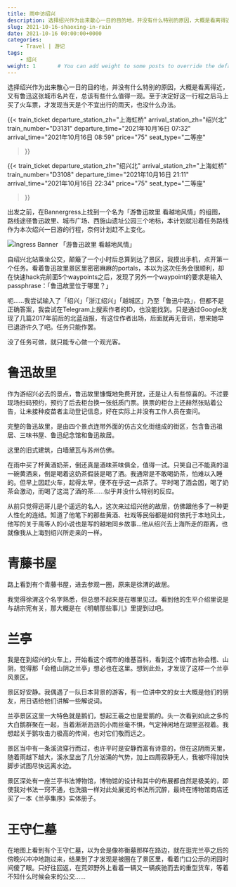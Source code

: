 ```yaml
---
title: 雨中访绍兴
description: 选择绍兴作为出来散心一日的目的地，并没有什么特别的原因，大概是看离得近，又有鲁迅这张城市名片在，总该有些什么值得一观。
slug: 2021-10-16-shaoxing-in-rain
date: 2021-10-16 00:00:00+0000
categories:
    - Travel | 游记
tags:
    - 绍兴
weight: 1       # You can add weight to some posts to override the default sorting (date descending)
---
```

选择绍兴作为出来散心一日的目的地，并没有什么特别的原因，大概是看离得近，又有鲁迅这张城市名片在，总该有些什么值得一观。至于决定好这一行程之后马上买了火车票，才发现当天是个不宜出行的雨天，也没什么办法。

{{< train_ticket 
    departure_station_zh="上海虹桥"
    arrival_station_zh="绍兴北"
    train_number="D3131"
    departure_time="2021年10月16日 07:32"
    arrival_time="2021年10月16日 08:59"
    price="75"
	seat_type="二等座"
>}}

{{< train_ticket 
    departure_station_zh="绍兴北"
    arrival_station_zh="上海虹桥"
    train_number="D3108"
    departure_time="2021年10月16日 21:11"
    arrival_time="2021年10月16日 22:34"
    price="75"
	seat_type="二等座"
>}}


出发之前，在Bannergress上找到一个名为「游鲁迅故里 看越地风情」的组图，路线途径鲁迅故里、城市广场、西施山遗址公园三个地标，本计划就沿着任务路线作为本次绍兴一日游的行程，奈何计划赶不上变化。

![Ingress Banner 「游鲁迅故里 看越地风情」](https://api.bannergress.com/bnrs/pictures/67cfcac7716502206da6def56eccf65e)

自绍兴北站乘坐公交，颠簸了一个小时后总算到达了景区，我摸出手机，点开第一个任务。看着鲁迅故里景区里密密麻麻的portals，本以为这次任务会很顺利，却在快速hack完前面5个waypoints之后，发现了另外一个waypoint的要求是输入passphrase：「鲁迅故里位于哪里？」

呃……我尝试输入了「绍兴」「浙江绍兴」「越城区」乃至「鲁迅中路」，但都不是正确答案，我尝试在Telegram上搜索作者的ID，也没能找到。只是通过Google发现了几篇2017年前后的北蓝战报，有这位作者出场，后面就再无音讯，想来她早已退游许久了吧。任务只能作罢。

没了任务可做，就只能专心做一个观光客。

# 鲁迅故里

作为游绍兴必去的景点，鲁迅故里慷慨地免费开放，还是让人有些惊喜的。不过要现场扫码预约，预约了后去柜台换一张纸质门票。换票的柜台上还赫然张贴着公告，让未接种疫苗者主动登记信息，好在实际上并没有工作人员在查问。

完整的鲁迅故里，是由四个景点连带外面的仿古文化街组成的街区，包含鲁迅祖居、三味书屋、鲁迅纪念馆和鲁迅故居。

这里的旧式建筑，白墙黛瓦与苏州仿佛。

在雨中买了杯黄酒奶茶，倒还真是酒味茶味俱全，值得一试。只笑自己不能真的温一碗黄酒来，倒是喝着这奶茶假装是喝了酒。我通常是不敢喝奶茶，怕难以入睡的。但早上因赶火车，起得太早，便不在乎这一点茶了。平时喝了酒会困，喝了奶茶会激动，而喝了这混了酒的茶……似乎并没什么特别的反应。

从前只觉得迅哥儿是个遥远的名人，这次来过绍兴他的故居，仿佛跟他多了一种更人性化的连结。知道了他笔下的那些黄酒、社戏等民俗都是如何依托于本地风土，他写的关于禹等人的小说也是写的越地同乡故事…他从绍兴去上海所走的距离，也就像我从上海到绍兴所走来的一样。

# 青藤书屋

路上看到有个青藤书屋，进去参观一圈，原来是徐渭的故居。

我觉得徐渭这个名字熟悉，但总想不起来是在哪里见过。看到他的生平介绍里说是与胡宗宪有关，那大概是在《明朝那些事儿》里提到过吧。

# 兰亭

我是在到绍兴的火车上，开始看这个城市的维基百科，看到这个城市古称会稽、山阴，觉得那「会稽山阴之兰亭」想必也在这里。想到此处，才发现了这样一个兰亭风景区。

景区好安静。我偶遇了一队日本背景的游客，有一位讲中文的女士大概是他们的朋友，用日语给他们讲解一些解说词。

兰亭景区这里一大特色就是鹅们，想起王羲之也是爱鹅的。头一次看到如此之多的大白鹅群聚在一起，当着淅淅沥沥的小雨丝毫不惧，气定神闲地在湖里巡视着。我想起关于鹅攻击力极高的传闻，也对它们敬而远之。

景区当中有一条溪流穿行而过，也许平时是安静而富有诗意的，但在这阴雨天里，随着雨越下越大，溪水显出了几分汹涌的气势，加上四周寂静无人，我被吓得加快脚步试图尽快远离水边。

景区深处有一座兰亭书法博物馆，博物馆的设计和其中的布展都自然是极美的，即使我对书法一窍不通，也洗脑一样对此处展览的书法所沉醉，最终在博物馆商店还买了一本《兰亭集序》实体册子。

# 王守仁墓
在地图上看到有个王守仁墓，以为会是像祢衡墓那样在路边，就在逛完兰亭之后的傍晚兴冲冲地跑过来，结果到了才发现是被圈在了景区里，看着门口公示的闭园时间傻了眼。只好往回返，在荒郊野外上看着一辆又一辆疾驰而去的重型货车，等着不知什么时候会来的公交……
